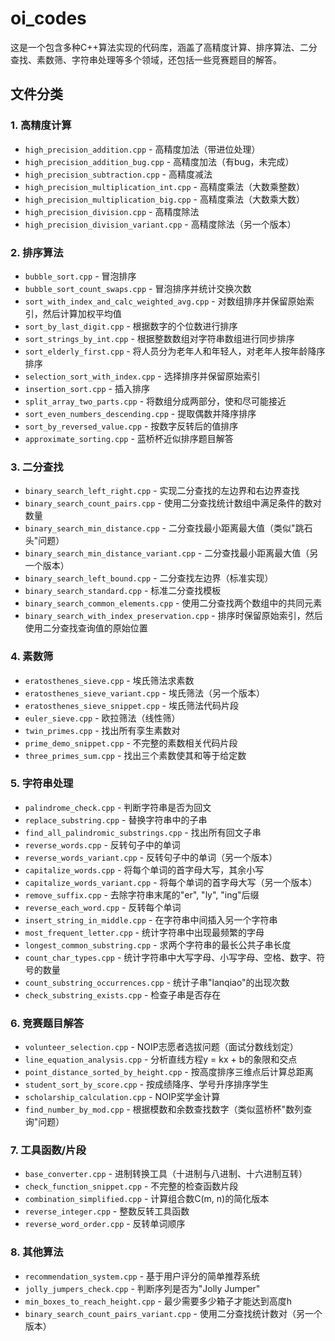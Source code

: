 # oi_codes

这是一个包含多种C++算法实现的代码库，涵盖了高精度计算、排序算法、二分查找、素数筛、字符串处理等多个领域，还包括一些竞赛题目的解答。

## 文件分类

### 1. 高精度计算

- `high_precision_addition.cpp` - 高精度加法（带进位处理）
- `high_precision_addition_bug.cpp` - 高精度加法（有bug，未完成）
- `high_precision_subtraction.cpp` - 高精度减法
- `high_precision_multiplication_int.cpp` - 高精度乘法（大数乘整数）
- `high_precision_multiplication_big.cpp` - 高精度乘法（大数乘大数）
- `high_precision_division.cpp` - 高精度除法
- `high_precision_division_variant.cpp` - 高精度除法（另一个版本）

### 2. 排序算法

- `bubble_sort.cpp` - 冒泡排序
- `bubble_sort_count_swaps.cpp` - 冒泡排序并统计交换次数
- `sort_with_index_and_calc_weighted_avg.cpp` - 对数组排序并保留原始索引，然后计算加权平均值
- `sort_by_last_digit.cpp` - 根据数字的个位数进行排序
- `sort_strings_by_int.cpp` - 根据整数数组对字符串数组进行同步排序
- `sort_elderly_first.cpp` - 将人员分为老年人和年轻人，对老年人按年龄降序排序
- `selection_sort_with_index.cpp` - 选择排序并保留原始索引
- `insertion_sort.cpp` - 插入排序
- `split_array_two_parts.cpp` - 将数组分成两部分，使和尽可能接近
- `sort_even_numbers_descending.cpp` - 提取偶数并降序排序
- `sort_by_reversed_value.cpp` - 按数字反转后的值排序
- `approximate_sorting.cpp` - 蓝桥杯近似排序题目解答

### 3. 二分查找

- `binary_search_left_right.cpp` - 实现二分查找的左边界和右边界查找
- `binary_search_count_pairs.cpp` - 使用二分查找统计数组中满足条件的数对数量
- `binary_search_min_distance.cpp` - 二分查找最小距离最大值（类似"跳石头"问题）
- `binary_search_min_distance_variant.cpp` - 二分查找最小距离最大值（另一个版本）
- `binary_search_left_bound.cpp` - 二分查找左边界（标准实现）
- `binary_search_standard.cpp` - 标准二分查找模板
- `binary_search_common_elements.cpp` - 使用二分查找两个数组中的共同元素
- `binary_search_with_index_preservation.cpp` - 排序时保留原始索引，然后使用二分查找查询值的原始位置

### 4. 素数筛

- `eratosthenes_sieve.cpp` - 埃氏筛法求素数
- `eratosthenes_sieve_variant.cpp` - 埃氏筛法（另一个版本）
- `eratosthenes_sieve_snippet.cpp` - 埃氏筛法代码片段
- `euler_sieve.cpp` - 欧拉筛法（线性筛）
- `twin_primes.cpp` - 找出所有孪生素数对
- `prime_demo_snippet.cpp` - 不完整的素数相关代码片段
- `three_primes_sum.cpp` - 找出三个素数使其和等于给定数

### 5. 字符串处理

- `palindrome_check.cpp` - 判断字符串是否为回文
- `replace_substring.cpp` - 替换字符串中的子串
- `find_all_palindromic_substrings.cpp` - 找出所有回文子串
- `reverse_words.cpp` - 反转句子中的单词
- `reverse_words_variant.cpp` - 反转句子中的单词（另一个版本）
- `capitalize_words.cpp` - 将每个单词的首字母大写，其余小写
- `capitalize_words_variant.cpp` - 将每个单词的首字母大写（另一个版本）
- `remove_suffix.cpp` - 去除字符串末尾的"er", "ly", "ing"后缀
- `reverse_each_word.cpp` - 反转每个单词
- `insert_string_in_middle.cpp` - 在字符串中间插入另一个字符串
- `most_frequent_letter.cpp` - 统计字符串中出现最频繁的字母
- `longest_common_substring.cpp` - 求两个字符串的最长公共子串长度
- `count_char_types.cpp` - 统计字符串中大写字母、小写字母、空格、数字、符号的数量
- `count_substring_occurrences.cpp` - 统计子串"lanqiao"的出现次数
- `check_substring_exists.cpp` - 检查子串是否存在

### 6. 竞赛题目解答

- `volunteer_selection.cpp` - NOIP志愿者选拔问题（面试分数线划定）
- `line_equation_analysis.cpp` - 分析直线方程y = kx + b的象限和交点
- `point_distance_sorted_by_height.cpp` - 按高度排序三维点后计算总距离
- `student_sort_by_score.cpp` - 按成绩降序、学号升序排序学生
- `scholarship_calculation.cpp` - NOIP奖学金计算
- `find_number_by_mod.cpp` - 根据模数和余数查找数字（类似蓝桥杯"数列查询"问题）

### 7. 工具函数/片段

- `base_converter.cpp` - 进制转换工具（十进制与八进制、十六进制互转）
- `check_function_snippet.cpp` - 不完整的检查函数片段
- `combination_simplified.cpp` - 计算组合数C(m, n)的简化版本
- `reverse_integer.cpp` - 整数反转工具函数
- `reverse_word_order.cpp` - 反转单词顺序

### 8. 其他算法

- `recommendation_system.cpp` - 基于用户评分的简单推荐系统
- `jolly_jumpers_check.cpp` - 判断序列是否为"Jolly Jumper"
- `min_boxes_to_reach_height.cpp` - 最少需要多少箱子才能达到高度h
- `binary_search_count_pairs_variant.cpp` - 使用二分查找统计数对（另一个版本）